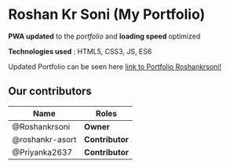 # Roshan Kr Soni (My Portfolio)


**PWA updated** to the *portfolio* and **loading speed** optimized 

**Technologies used** : HTML5, CSS3, JS, ES6

Updated Portfolio can be seen here 
  [link to Portfolio Roshankrsoni!](https://iRoshan.now.sh)



## **Our contributors** 

Name  | Roles
------------ | -------------
@Roshankrsoni  | **Owner**
@roshankr-asort  | **Contributor**
@Priyanka2637  |  **Contributor**
